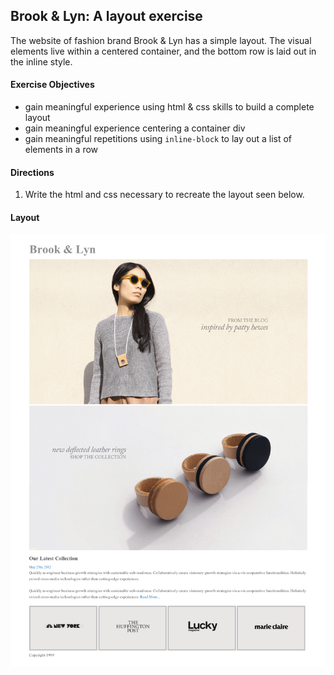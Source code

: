 ## Brook & Lyn: A layout exercise

The website of fashion brand Brook & Lyn has a simple layout. The visual elements live within a centered container, and the bottom row is laid out in the inline style.

#### Exercise Objectives

- gain meaningful experience using html & css skills to build a complete layout
- gain meaningful experience centering a container div
- gain meaningful repetitions using `inline-block` to lay out a list of elements in a row

#### Directions

1. Write the html and css necessary to recreate the layout seen below.

#### Layout

![image](mockup.png)
